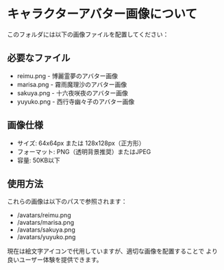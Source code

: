 # キャラクターアバター画像について

このフォルダには以下の画像ファイルを配置してください：

## 必要なファイル
- reimu.png    - 博麗霊夢のアバター画像
- marisa.png   - 霧雨魔理沙のアバター画像  
- sakuya.png   - 十六夜咲夜のアバター画像
- yuyuko.png   - 西行寺幽々子のアバター画像

## 画像仕様
- サイズ: 64x64px または 128x128px（正方形）
- フォーマット: PNG（透明背景推奨）またはJPEG
- 容量: 50KB以下

## 使用方法
これらの画像は以下のパスで参照されます：
- /avatars/reimu.png
- /avatars/marisa.png
- /avatars/sakuya.png
- /avatars/yuyuko.png

現在は絵文字アイコンで代用していますが、適切な画像を配置することで
より良いユーザー体験を提供できます。
